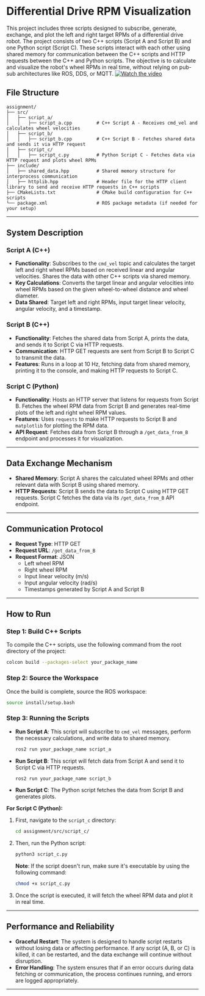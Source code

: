 # Differential Drive RPM Visualization

This project includes three scripts designed to subscribe, generate, exchange, and plot the left and right target RPMs of a differential drive robot. The project consists of two C++ scripts (Script A and Script B) and one Python script (Script C). These scripts interact with each other using shared memory for communication between the C++ scripts and HTTP requests between the C++ and Python scripts. The objective is to calculate and visualize the robot's wheel RPMs in real time, without relying on pub-sub architectures like ROS, DDS, or MQTT.
[![Watch the video](https://img.youtube.com/vi/_pGBT9D3cpM/0.jpg)](https://www.youtube.com/watch?v=_pGBT9D3cpM&ab_channel=TheSwedishMaker)

## File Structure

```
assignment/
├── src/
│   ├── script_a/
│   │   ├── script_a.cpp         # C++ Script A - Receives cmd_vel and calculates wheel velocities
│   ├── script_b/
│   │   ├── script_b.cpp         # C++ Script B - Fetches shared data and sends it via HTTP request
│   ├── script_c/
│   │   ├── script_c.py          # Python Script C - Fetches data via HTTP request and plots wheel RPMs
├── include/
│   ├── shared_data.hpp          # Shared memory structure for interprocess communication
│   ├── httplib.hpp              # Header file for the HTTP client library to send and receive HTTP requests in C++ scripts
├── CMakeLists.txt               # CMake build configuration for C++ scripts
└── package.xml                  # ROS package metadata (if needed for your setup)
```

---

## System Description

### Script A (C++)

- **Functionality**: Subscribes to the `cmd_vel` topic and calculates the target left and right wheel RPMs based on received linear and angular velocities. Shares the data with other C++ scripts via shared memory.
- **Key Calculations**: Converts the target linear and angular velocities into wheel RPMs based on the given wheel-to-wheel distance and wheel diameter.
- **Data Shared**: Target left and right RPMs, input target linear velocity, angular velocity, and a timestamp.

### Script B (C++)

- **Functionality**: Fetches the shared data from Script A, prints the data, and sends it to Script C via HTTP requests.
- **Communication**: HTTP GET requests are sent from Script B to Script C to transmit the data.
- **Features**: Runs in a loop at 10 Hz, fetching data from shared memory, printing it to the console, and making HTTP requests to Script C.

### Script C (Python)

- **Functionality**: Hosts an HTTP server that listens for requests from Script B. Fetches the wheel RPM data from Script B and generates real-time plots of the left and right wheel RPM values.
- **Features**: Uses `requests` to make HTTP requests to Script B and `matplotlib` for plotting the RPM data.
- **API Request**: Fetches data from Script B through a `/get_data_from_B` endpoint and processes it for visualization.

---

## Data Exchange Mechanism

- **Shared Memory**: Script A shares the calculated wheel RPMs and other relevant data with Script B using shared memory.
- **HTTP Requests**: Script B sends the data to Script C using HTTP GET requests. Script C fetches the data via its `/get_data_from_B` API endpoint.

---

## Communication Protocol

- **Request Type**: HTTP GET
- **Request URL**: `/get_data_from_B`
- **Request Format**: JSON
  - Left wheel RPM
  - Right wheel RPM
  - Input linear velocity (m/s)
  - Input angular velocity (rad/s)
  - Timestamps generated by Script A and Script B

---

## How to Run

### Step 1: Build C++ Scripts

To compile the C++ scripts, use the following command from the root directory of the project:

```bash
colcon build --packages-select your_package_name
```

### Step 2: Source the Workspace

Once the build is complete, source the ROS workspace:

```bash
source install/setup.bash
```

### Step 3: Running the Scripts

- **Run Script A**: This script will subscribe to `cmd_vel` messages, perform the necessary calculations, and write data to shared memory.
  ```bash
  ros2 run your_package_name script_a
  ```

- **Run Script B**: This script will fetch data from Script A and send it to Script C via HTTP requests.
  ```bash
  ros2 run your_package_name script_b
  ```

- **Run Script C**: The Python script fetches the data from Script B and generates plots. 

**For Script C (Python):**

1. First, navigate to the `script_c` directory:
   ```bash
   cd assignment/src/script_c/
   ```

2. Then, run the Python script:
   ```bash
   python3 script_c.py
   ```

   **Note**: If the script doesn't run, make sure it's executable by using the following command:
   ```bash
   chmod +x script_c.py
   ```

3. Once the script is executed, it will fetch the wheel RPM data and plot it in real time.

---

## Performance and Reliability

- **Graceful Restart**: The system is designed to handle script restarts without losing data or affecting performance. If any script (A, B, or C) is killed, it can be restarted, and the data exchange will continue without disruption.
- **Error Handling**: The system ensures that if an error occurs during data fetching or communication, the process continues running, and errors are logged appropriately.

---
